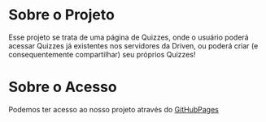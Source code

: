 # Sobre o Projeto
Esse projeto se trata de uma página de Quizzes, onde o usuário poderá acessar Quizzes já existentes nos servidores da Driven, ou poderá criar (e consequentemente compartilhar) seu próprios Quizzes!

# Sobre o Acesso
Podemos ter acesso ao nosso projeto através do [GitHubPages](https://andrezzasouza.github.io/Projeto_06_BuzzQuizz)